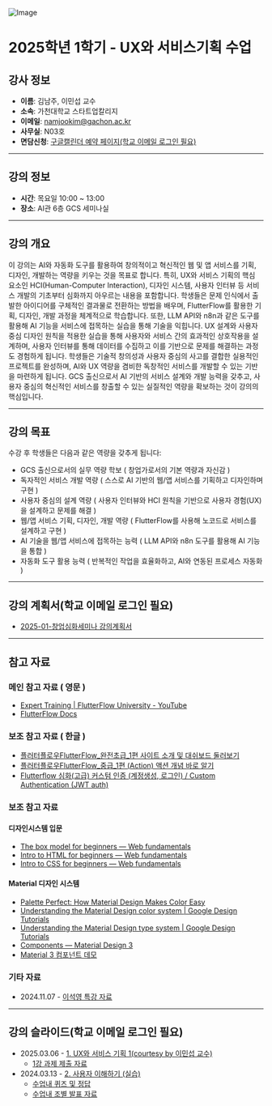 ![Image](https://github.com/user-attachments/assets/8be1ef8a-87d3-46d6-b914-af968cc0fc2a)

# 2025학년 1학기 - UX와 서비스기획 수업

## 강사 정보
- **이름**: 김남주, 이민섭 교수
- **소속**: 가천대학교 스타트업칼리지
- **이메일**: namjookim@gachon.ac.kr
- **사무실**: N03호
- **면담신청**: [구글캘린더 예약 페이지(학교 이메일 로그인 필요)](https://calendar.app.google/Z4pFaDujwLURBrmt8)

---

## 강의 정보
- **시간**: 목요일 10:00 ~ 13:00
- **장소**: AI관 6층 GCS 세미나실

---

## 강의 개요
이 강의는 AI와 자동화 도구를 활용하여 창의적이고 혁신적인 웹 및 앱 서비스를 기획, 디자인, 개발하는 역량을 키우는 것을 목표로 합니다. 특히, UX와 서비스 기획의 핵심 요소인 HCI(Human-Computer Interaction), 디자인 시스템, 사용자 인터뷰 등 서비스 개발의 기초부터 심화까지 아우르는 내용을 포함합니다. 학생들은 문제 인식에서 출발한 아이디어를 구체적인 결과물로 전환하는 방법을 배우며, FlutterFlow를 활용한 기획, 디자인, 개발 과정을 체계적으로 학습합니다. 또한, LLM API와 n8n과 같은 도구를 활용해 AI 기능을 서비스에 접목하는 실습을 통해 기술을 익힙니다. UX 설계와 사용자 중심 디자인 원칙을 적용한 실습을 통해 사용자와 서비스 간의 효과적인 상호작용을 설계하며, 사용자 인터뷰를 통해 데이터를 수집하고 이를 기반으로 문제를 해결하는 과정도 경험하게 됩니다. 학생들은 기술적 창의성과 사용자 중심의 사고를 결합한 실용적인 프로젝트를 완성하며, AI와 UX 역량을 겸비한 독창적인 서비스를 개발할 수 있는 기반을 마련하게 됩니다. GCS 출신으로서 AI 기반의 서비스 설계와 개발 능력을 갖추고, 사용자 중심의 혁신적인 서비스를 창출할 수 있는 실질적인 역량을 확보하는 것이 강의의 핵심입니다.

---

## 강의 목표
수강 후 학생들은 다음과 같은 역량을 갖추게 됩니다:
- GCS 출신으로서의 실무 역량 학보 ( 창업가로서의 기본 역량과 자신감 )
- 독자적인 서비스 개발 역량 ( 스스로 AI 기반의 웹/앱 서비스를 기획하고 디자인하며 구현 )
- 사용자 중심의 설계 역량 ( 사용자 인터뷰와 HCI 원칙을 기반으로 사용자 경험(UX)을 설계하고 문제를 해결 )
- 웹/앱 서비스 기획, 디자인, 개발 역량 ( FlutterFlow를 사용해 노코드로 서비스를 설계하고 구현 )
- AI 기술을 웹/앱 서비스에 접목하는 능력 ( LLM API와 n8n 도구를 활용해 AI 기능을 통합 )
- 자동화 도구 활용 능력 ( 반복적인 작업을 효율화하고, AI와 연동된 프로세스 자동화 )

---

## 강의 계획서(학교 이메일 로그인 필요)
- [2025-01-창업심화세미나 강의계획서](https://docs.google.com/document/d/1e0Ass6cTcOVyp7eoGaojb-sG64i2RzzuRHBfH4csgF0/edit?tab=t.0#heading=h.re8rg3bx3ta7)

---

## 참고 자료

### 메인 참고 자료 ( 영문 )
- [Expert Training | FlutterFlow University - YouTube](https://www.youtube.com/playlist?list=PLsUp7t2vRqx9UE13G8Xod8F-m248iR0E3)
- [FlutterFlow Docs](https://docs.flutterflow.io/)

### 보조 참고 자료 ( 한글 ) 
- [플러터플로우FlutterFlow_완전초급_1편 사이트 소개 및 대쉬보드 둘러보기](https://www.youtube.com/watch?v=s4R7ZkBq850&list=PLTmUI8HoTmE5GttPdWT2Yu_jwGhYtkdw3)
- [플러터플로우FlutterFlow_중급_1편 (Action) 액션 개념 바로 알기](https://www.youtube.com/watch?v=sVpOWrqu5lQ&list=PLTmUI8HoTmE7IWCrdFiSVzMUQ0_QpQMwL)
- [Flutterflow 심화(고급) 커스텀 인증 (계정생성, 로그인) / Custom Authentication (JWT auth)](https://www.youtube.com/watch?v=FiSOmThjwSo&list=PLTmUI8HoTmE7xvQhFXi1z3uW6pTIQqVL8)

### 보조 참고 자료

#### 디자인시스템 입문
- [The box model for beginners — Web fundamentals](https://www.youtube.com/watch?v=PcFXt8o7uGg)
- [Intro to HTML for beginners — Web fundamentals](https://www.youtube.com/watch?v=EFHoH15i4Zg)
- [Intro to CSS for beginners — Web fundamentals](https://www.youtube.com/watch?v=De2unauLBks)

#### Material 디자인 시스템
- [Palette Perfect: How Material Design Makes Color Easy](https://www.youtube.com/watch?v=xYkz0Ueg0L4&list=PLJ21zHI2TNh9hcG0FFb4GVnHhTLGYtkfo)
- [Understanding the Material Design color system | Google Design Tutorials](https://www.youtube.com/watch?v=TB3L1LbC4zw&t=2s)
- [Understanding the Material Design type system | Google Design Tutorials](https://www.youtube.com/watch?v=AUXKtt6bizw)
- [Components — Material Design 3](https://m3.material.io/components)
- [Material 3 컴포넌트 데모](https://flutter.github.io/samples/web/material_3_demo/)

### 기타 자료
- 2024.11.07 - [이석영 특강 자료](https://drive.google.com/file/d/1GPpXfTTUHaV9f34464aQCQLMafQlFwlJ/view?usp=drive_link)

---

## 강의 슬라이드(학교 이메일 로그인 필요)
- 2025.03.06 - [1. UX와 서비스 기획 1(courtesy by 이민섭 교수)](https://docs.google.com/presentation/d/1EPuq7cjj21uD-86jF0g6COa9Zxfyfi-V7iVAliXS4Dc/edit#slide=id.p)
  - [1강 과제 제출 자료]()
- 2024.03.13 - [2. 사용자 이해하기 (실습) ](https://docs.google.com/presentation/d/1IW3oRmw-ooX7OExOnto1BBKa9A-h5_rS2UGYPhFW75U/edit#slide=id.g3178d7ca9b3_0_2)
  - [수업내 퀴즈 및 정답](https://drive.google.com/file/d/1dremsJ9OTLto3j2fhLIfw5SLoAqY3qOk/view?usp=drive_link)
  - [수업내 조별 발표 자료](2025-1-service-design/files/in-class/2025.03.13)
